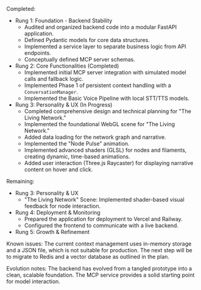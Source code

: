 Completed: 
- Rung 1: Foundation - Backend Stability
  - Audited and organized backend code into a modular FastAPI application.
  - Defined Pydantic models for core data structures.
  - Implemented a service layer to separate business logic from API endpoints.
  - Conceptually defined MCP server schemas.
- Rung 2: Core Functionalities (Completed)
  - Implemented initial MCP server integration with simulated model calls and fallback logic.
  - Implemented Phase 1 of persistent context handling with a `ConversationManager`.
  - Implemented the Basic Voice Pipeline with local STT/TTS models.
- Rung 3: Personality & UX (In Progress)
  - Completed comprehensive design and technical planning for "The Living Network."
  - Implemented the foundational WebGL scene for "The Living Network."
  - Added data loading for the network graph and narrative.
  - Implemented the "Node Pulse" animation.
  - Implemented advanced shaders (GLSL) for nodes and filaments, creating dynamic, time-based animations.
  - Added user interaction (Three.js Raycaster) for displaying narrative content on hover and click.

Remaining: 
- Rung 3: Personality & UX
  - "The Living Network" Scene: Implemented shader-based visual feedback for node interaction.
- Rung 4: Deployment & Monitoring
  - Prepared the application for deployment to Vercel and Railway.
  - Configured the frontend to communicate with a live backend.
- Rung 5: Growth & Refinement

Known issues: The current context management uses in-memory storage and a JSON file, which is not suitable for production. The next step will be to migrate to Redis and a vector database as outlined in the plan.

Evolution notes: The backend has evolved from a tangled prototype into a clean, scalable foundation. The MCP service provides a solid starting point for model interaction.
